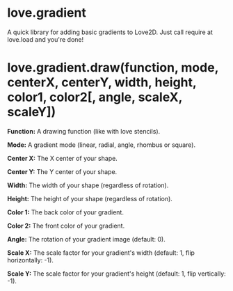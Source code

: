 love.gradient
=============

A quick library for adding basic gradients to Love2D. Just call require at love.load and you're done!

love.gradient.draw(function, mode, centerX, centerY, width, height, color1, color2[, angle, scaleX, scaleY])
============================================================================================================

**Function:**
A drawing function (like with love stencils).

**Mode:**
A gradient mode (linear, radial, angle, rhombus or square).

**Center X:**
The X center of your shape.

**Center Y:**
The Y center of your shape.

**Width:**
The width of your shape (regardless of rotation).

**Height:**
The height of your shape (regardless of rotation).

**Color 1:**
The back color of your gradient.

**Color 2:**
The front color of your gradient.

**Angle:**
The rotation of your gradient image (default: 0).

**Scale X:**
The scale factor for your gradient's width (default: 1, flip horizontally: -1).

**Scale Y:**
The scale factor for your gradient's height (default: 1, flip vertically: -1).
